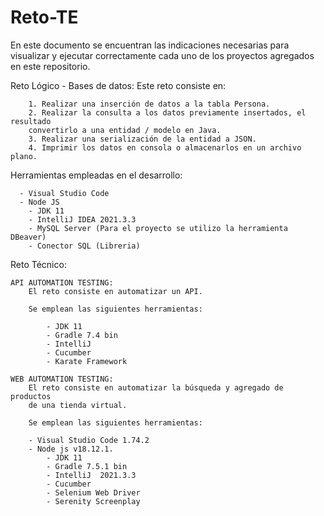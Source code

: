 # Reto-TE

En este documento se encuentran las indicaciones necesarias para visualizar y 
ejecutar correctamente cada uno de los proyectos agregados en este repositorio.

Reto Lógico - Bases de datos:
    Este reto consiste en:

        1. Realizar una inserción de datos a la tabla Persona.
        2. Realizar la consulta a los datos previamente insertados, el resultado 
        convertirlo a una entidad / modelo en Java.
        3. Realizar una serialización de la entidad a JSON.
        4. Imprimir los datos en consola o almacenarlos en un archivo plano.
    
Herramientas empleadas en el desarrollo:

	  - Visual Studio Code
	  - Node JS
        - JDK 11
        - IntelliJ IDEA 2021.3.3
        - MySQL Server (Para el proyecto se utilizo la herramienta DBeaver)
        - Conector SQL (Libreria)

Reto Técnico:

    API AUTOMATION TESTING:
        El reto consiste en automatizar un API.
    
        Se emplean las siguientes herramientas:

            - JDK 11
            - Gradle 7.4 bin
            - IntelliJ
            - Cucumber
            - Karate Framework

    WEB AUTOMATION TESTING:
        El reto consiste en automatizar la búsqueda y agregado de productos 
        de una tienda virtual.

        Se emplean las siguientes herramientas:

		- Visual Studio Code 1.74.2
		- Node js v18.12.1.
            - JDK 11
            - Gradle 7.5.1 bin
            - IntelliJ  2021.3.3
            - Cucumber
            - Selenium Web Driver
            - Serenity Screenplay